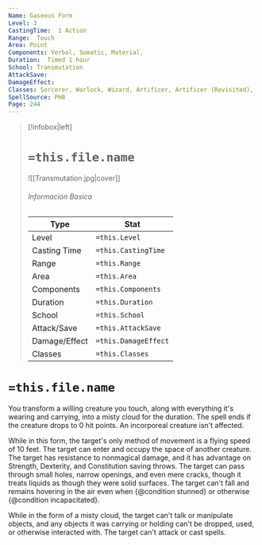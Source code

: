 ```yaml
---
Name: Gaseous Form
Level: 3
CastingTime:  1 Action 
Range:  Touch
Area: Point
Components: Verbal, Somatic, Material, 
Duration:  Timed 1 hour
School: Transmutation
AttackSave: 
DamageEffect: 
Classes: Sorcerer, Warlock, Wizard, Artificer, Artificer (Revisited), 
SpellSource: PHB
Page: 244
---
```


>[!infobox|left]
># `=this.file.name`
>![[Transmutation.jpg|cover]]
> ###### Información Basica
> Type |  Stat |
> ---|---|
> Level | `=this.Level` |
> Casting Time | `=this.CastingTime` |
> Range | `=this.Range` |
> Area | `=this.Area` |
> Components | `=this.Components` |
> Duration | `=this.Duration` |
> School | `=this.School` |
> Attack/Save | `=this.AttackSave` |
> Damage/Effect | `=this.DamageEffect` |
> Classes | `=this.Classes` |

# `=this.file.name`
You transform a willing creature you touch, along with everything it&#x27;s wearing and carrying, into a misty cloud for the duration. The spell ends if the creature drops to 0 hit points. An incorporeal creature isn&#x27;t affected.

While in this form, the target&#x27;s only method of movement is a flying speed of 10 feet. The target can enter and occupy the space of another creature. The target has resistance to nonmagical damage, and it has advantage on Strength, Dexterity, and Constitution saving throws. The target can pass through small holes, narrow openings, and even mere cracks, though it treats liquids as though they were solid surfaces. The target can&#x27;t fall and remains hovering in the air even when {@condition stunned} or otherwise {@condition incapacitated}.

While in the form of a misty cloud, the target can&#x27;t talk or manipulate objects, and any objects it was carrying or holding can&#x27;t be dropped, used, or otherwise interacted with. The target can&#x27;t attack or cast spells.



 


 


 



